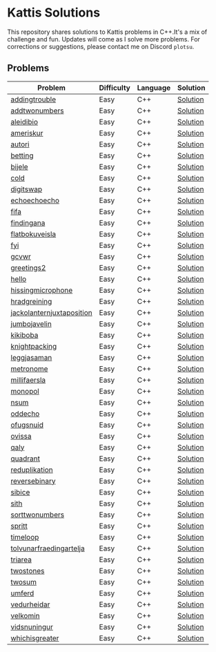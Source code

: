 # Kattis Solutions

This repository shares solutions to Kattis problems in C++.It's a mix of challenge and fun. Updates will come as I solve more problems. For corrections or suggestions, please contact me on Discord `plotsu`.

## Problems
| Problem | Difficulty | Language | Solution |
| ------- | ---------- | -------- | -------- |
| [addingtrouble](https://open.kattis.com/problems/addingtrouble) | Easy | C++ | [Solution](https://github.com/ImPlotting/Kattis-Solutions/blob/main/Kattis/C++/1_Easy/addingtrouble.cpp) |
| [addtwonumbers](https://open.kattis.com/problems/addtwonumbers) | Easy | C++ | [Solution](https://github.com/ImPlotting/Kattis-Solutions/blob/main/Kattis/C++/1_Easy/addtwonumbers.cpp) |
| [aleidibio](https://open.kattis.com/problems/aleidibio) | Easy | C++ | [Solution](https://github.com/ImPlotting/Kattis-Solutions/blob/main/Kattis/C++/1_Easy/aleidibio.cpp) |
| [ameriskur](https://open.kattis.com/problems/ameriskur) | Easy | C++ | [Solution](https://github.com/ImPlotting/Kattis-Solutions/blob/main/Kattis/C++/1_Easy/ameriskur.cpp) |
| [autori](https://open.kattis.com/problems/autori) | Easy | C++ | [Solution](https://github.com/ImPlotting/Kattis-Solutions/blob/main/Kattis/C++/1_Easy/autori.cpp) |
| [betting](https://open.kattis.com/problems/betting) | Easy | C++ | [Solution](https://github.com/ImPlotting/Kattis-Solutions/blob/main/Kattis/C++/1_Easy/betting.cpp) |
| [bijele](https://open.kattis.com/problems/bijele) | Easy | C++ | [Solution](https://github.com/ImPlotting/Kattis-Solutions/blob/main/Kattis/C++/1_Easy/bijele.cpp) |
| [cold](https://open.kattis.com/problems/cold) | Easy | C++ | [Solution](https://github.com/ImPlotting/Kattis-Solutions/blob/main/Kattis/C++/1_Easy/cold.cpp) |
| [digitswap](https://open.kattis.com/problems/digitswap) | Easy | C++ | [Solution](https://github.com/ImPlotting/Kattis-Solutions/blob/main/Kattis/C++/1_Easy/digitswap.cpp) |
| [echoechoecho](https://open.kattis.com/problems/echoechoecho) | Easy | C++ | [Solution](https://github.com/ImPlotting/Kattis-Solutions/blob/main/Kattis/C++/1_Easy/echoechoecho.cpp) |
| [fifa](https://open.kattis.com/problems/fifa) | Easy | C++ | [Solution](https://github.com/ImPlotting/Kattis-Solutions/blob/main/Kattis/C++/1_Easy/fifa.cpp) |
| [findingana](https://open.kattis.com/problems/findingana) | Easy | C++ | [Solution](https://github.com/ImPlotting/Kattis-Solutions/blob/main/Kattis/C++/1_Easy/findingana.cpp) |
| [flatbokuveisla](https://open.kattis.com/problems/flatbokuveisla) | Easy | C++ | [Solution](https://github.com/ImPlotting/Kattis-Solutions/blob/main/Kattis/C++/1_Easy/flatbokuveisla.cpp) |
| [fyi](https://open.kattis.com/problems/fyi) | Easy | C++ | [Solution](https://github.com/ImPlotting/Kattis-Solutions/blob/main/Kattis/C++/1_Easy/fyi.cpp) |
| [gcvwr](https://open.kattis.com/problems/gcvwr) | Easy | C++ | [Solution](https://github.com/ImPlotting/Kattis-Solutions/blob/main/Kattis/C++/1_Easy/gcvwr.cpp) |
| [greetings2](https://open.kattis.com/problems/greetings2) | Easy | C++ | [Solution](https://github.com/ImPlotting/Kattis-Solutions/blob/main/Kattis/C++/1_Easy/greetings2.cpp) |
| [hello](https://open.kattis.com/problems/hello) | Easy | C++ | [Solution](https://github.com/ImPlotting/Kattis-Solutions/blob/main/Kattis/C++/1_Easy/hello.cpp) |
| [hissingmicrophone](https://open.kattis.com/problems/hissingmicrophone) | Easy | C++ | [Solution](https://github.com/ImPlotting/Kattis-Solutions/blob/main/Kattis/C++/1_Easy/hissingmicrophone.cpp) |
| [hradgreining](https://open.kattis.com/problems/hradgreining) | Easy | C++ | [Solution](https://github.com/ImPlotting/Kattis-Solutions/blob/main/Kattis/C++/1_Easy/hradgreining.cpp) |
| [jackolanternjuxtaposition](https://open.kattis.com/problems/jackolanternjuxtaposition) | Easy | C++ | [Solution](https://github.com/ImPlotting/Kattis-Solutions/blob/main/Kattis/C++/1_Easy/jackolanternjuxtaposition.cpp) |
| [jumbojavelin](https://open.kattis.com/problems/jumbojavelin) | Easy | C++ | [Solution](https://github.com/ImPlotting/Kattis-Solutions/blob/main/Kattis/C++/1_Easy/jumbojavelin.cpp) |
| [kikiboba](https://open.kattis.com/problems/kikiboba) | Easy | C++ | [Solution](https://github.com/ImPlotting/Kattis-Solutions/blob/main/Kattis/C++/1_Easy/kikiboba.cpp) |
| [knightpacking](https://open.kattis.com/problems/knightpacking) | Easy | C++ | [Solution](https://github.com/ImPlotting/Kattis-Solutions/blob/main/Kattis/C++/1_Easy/knightpacking.cpp) |
| [leggjasaman](https://open.kattis.com/problems/leggjasaman) | Easy | C++ | [Solution](https://github.com/ImPlotting/Kattis-Solutions/blob/main/Kattis/C++/1_Easy/leggjasaman.cpp) |
| [metronome](https://open.kattis.com/problems/metronome) | Easy | C++ | [Solution](https://github.com/ImPlotting/Kattis-Solutions/blob/main/Kattis/C++/1_Easy/metronome.cpp) |
| [millifaersla](https://open.kattis.com/problems/millifaersla) | Easy | C++ | [Solution](https://github.com/ImPlotting/Kattis-Solutions/blob/main/Kattis/C++/1_Easy/millifaersla.cpp) |
| [monopol](https://open.kattis.com/problems/monopol) | Easy | C++ | [Solution](https://github.com/ImPlotting/Kattis-Solutions/blob/main/Kattis/C++/1_Easy/monopol.cpp) |
| [nsum](https://open.kattis.com/problems/nsum) | Easy | C++ | [Solution](https://github.com/ImPlotting/Kattis-Solutions/blob/main/Kattis/C++/1_Easy/nsum.cpp) |
| [oddecho](https://open.kattis.com/problems/oddecho) | Easy | C++ | [Solution](https://github.com/ImPlotting/Kattis-Solutions/blob/main/Kattis/C++/1_Easy/oddecho.cpp) |
| [ofugsnuid](https://open.kattis.com/problems/ofugsnuid) | Easy | C++ | [Solution](https://github.com/ImPlotting/Kattis-Solutions/blob/main/Kattis/C++/1_Easy/ofugsnuid.cpp) |
| [ovissa](https://open.kattis.com/problems/ovissa) | Easy | C++ | [Solution](https://github.com/ImPlotting/Kattis-Solutions/blob/main/Kattis/C++/1_Easy/ovissa.cpp) |
| [qaly](https://open.kattis.com/problems/qaly) | Easy | C++ | [Solution](https://github.com/ImPlotting/Kattis-Solutions/blob/main/Kattis/C++/1_Easy/qaly.cpp) |
| [quadrant](https://open.kattis.com/problems/quadrant) | Easy | C++ | [Solution](https://github.com/ImPlotting/Kattis-Solutions/blob/main/Kattis/C++/1_Easy/quadrant.cpp) |
| [reduplikation](https://open.kattis.com/problems/reduplikation) | Easy | C++ | [Solution](https://github.com/ImPlotting/Kattis-Solutions/blob/main/Kattis/C++/1_Easy/reduplikation.cpp) |
| [reversebinary](https://open.kattis.com/problems/reversebinary) | Easy | C++ | [Solution](https://github.com/ImPlotting/Kattis-Solutions/blob/main/Kattis/C++/1_Easy/reversebinary.cpp) |
| [sibice](https://open.kattis.com/problems/sibice) | Easy | C++ | [Solution](https://github.com/ImPlotting/Kattis-Solutions/blob/main/Kattis/C++/1_Easy/sibice.cpp) |
| [sith](https://open.kattis.com/problems/sith) | Easy | C++ | [Solution](https://github.com/ImPlotting/Kattis-Solutions/blob/main/Kattis/C++/1_Easy/sith.cpp) |
| [sorttwonumbers](https://open.kattis.com/problems/sorttwonumbers) | Easy | C++ | [Solution](https://github.com/ImPlotting/Kattis-Solutions/blob/main/Kattis/C++/1_Easy/sorttwonumbers.cpp) |
| [spritt](https://open.kattis.com/problems/spritt) | Easy | C++ | [Solution](https://github.com/ImPlotting/Kattis-Solutions/blob/main/Kattis/C++/1_Easy/spritt.cpp) |
| [timeloop](https://open.kattis.com/problems/timeloop) | Easy | C++ | [Solution](https://github.com/ImPlotting/Kattis-Solutions/blob/main/Kattis/C++/1_Easy/timeloop.cpp) |
| [tolvunarfraedingartelja](https://open.kattis.com/problems/tolvunarfraedingartelja) | Easy | C++ | [Solution](https://github.com/ImPlotting/Kattis-Solutions/blob/main/Kattis/C++/1_Easy/tolvunarfraedingartelja.cpp) |
| [triarea](https://open.kattis.com/problems/triarea) | Easy | C++ | [Solution](https://github.com/ImPlotting/Kattis-Solutions/blob/main/Kattis/C++/1_Easy/triarea.cpp) |
| [twostones](https://open.kattis.com/problems/twostones) | Easy | C++ | [Solution](https://github.com/ImPlotting/Kattis-Solutions/blob/main/Kattis/C++/1_Easy/twostones.cpp) |
| [twosum](https://open.kattis.com/problems/twosum) | Easy | C++ | [Solution](https://github.com/ImPlotting/Kattis-Solutions/blob/main/Kattis/C++/1_Easy/twosum.cpp) |
| [umferd](https://open.kattis.com/problems/umferd) | Easy | C++ | [Solution](https://github.com/ImPlotting/Kattis-Solutions/blob/main/Kattis/C++/1_Easy/umferd.cpp) |
| [vedurheidar](https://open.kattis.com/problems/vedurheidar) | Easy | C++ | [Solution](https://github.com/ImPlotting/Kattis-Solutions/blob/main/Kattis/C++/1_Easy/vedurheidar.cpp) |
| [velkomin](https://open.kattis.com/problems/velkomin) | Easy | C++ | [Solution](https://github.com/ImPlotting/Kattis-Solutions/blob/main/Kattis/C++/1_Easy/velkomin.cpp) |
| [vidsnuningur](https://open.kattis.com/problems/vidsnuningur) | Easy | C++ | [Solution](https://github.com/ImPlotting/Kattis-Solutions/blob/main/Kattis/C++/1_Easy/vidsnuningur.cpp) |
| [whichisgreater](https://open.kattis.com/problems/whichisgreater) | Easy | C++ | [Solution](https://github.com/ImPlotting/Kattis-Solutions/blob/main/Kattis/C++/1_Easy/whichisgreater.cpp) |
